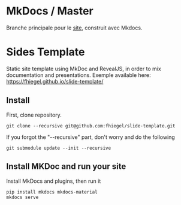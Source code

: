 # MkDocs / Master

Branche principale pour le [site](fhiegel), construit avec Mkdocs.

# Sides Template

Static site template using MkDoc and RevealJS, in order to mix documentation and presentations.
Exemple available here: https://fhiegel.github.io/slide-template/

## Install

First, clone repository.

    git clone --recursive git@github.com:fhiegel/slide-template.git

If you forgot the "--recursive" part, don't worry and do the following

    git submodule update --init --recursive

## Install MKDoc and run your site

Install MkDocs and plugins, then run it

    pip install mkdocs mkdocs-material
    mkdocs serve


[fhiegel]: https://fhiegel.github.io